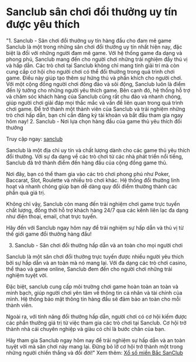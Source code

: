 # Sanclub sân chơi đổi thưởng uy tín được yêu thích
"1. Sanclub - Sân chơi đổi thưởng uy tín hàng đầu cho đam mê game
Sanclub là một trong những sân chơi đổi thưởng uy tín nhất hiện nay, đặc biệt là đối với những người đam mê game. Với hệ thống game đa dạng và phong phú, Sanclub mang đến cho người chơi những trải nghiệm đầy thú vị và hấp dẫn.
Các trò chơi tại Sanclub không chỉ mang tính giải trí mà còn cung cấp cơ hội cho người chơi có thể đổi thưởng trong quá trình chơi game. Điều này giúp tạo thêm sự hứng thú và phấn khích cho người chơi.
Với một cộng đồng người chơi đông đảo và sôi động, Sanclub luôn là điểm đến lý tưởng cho những người yêu thích game. Bên cạnh đó, hệ thống hỗ trợ và chăm sóc khách hàng của Sanclub cũng rất chu đáo và nhanh chóng, giúp người chơi giải đáp mọi thắc mắc và vấn đề liên quan trong quá trình chơi game.
Để trở thành một thành viên của Sanclub và trải nghiệm những trò chơi hấp dẫn, bạn chỉ cần đăng ký tài khoản và bắt đầu tham gia ngay hôm nay!
2. Sanclub - Nơi lựa chọn hàng đầu của game thủ yêu thích đổi thưởng

Truy cập ngay: [sanclub](https://sanclub.club/)

Sanclub là một địa chỉ uy tín và chất lượng dành cho các game thủ yêu thích đổi thưởng. Với sự đa dạng về các trò chơi từ các nhà phát triển nổi tiếng, Sanclub đã trở thành điểm đến hàng đầu của cộng đồng game thủ.

Nơi đây, bạn có thể tham gia vào các trò chơi phong phú như Poker, Baccarat, Slot, Roulette và nhiều trò chơi khác. Hệ thống đổi thưởng linh hoạt và nhanh chóng giúp bạn dễ dàng quy đổi điểm thưởng thành các phần quà giá trị.

Không chỉ vậy, Sanclub còn mang đến trải nghiệm chơi game trực tuyến chất lượng, đồng thời hỗ trợ khách hàng 24/7 qua các kênh liên lạc đa dạng như điện thoại, email, chat trực tuyến.

Hãy đến với Sanclub ngay hôm nay để trải nghiệm sự hấp dẫn và thú vị từ thế giới game đổi thưởng hàng đầu!

3. Sanclub - Sân chơi đổi thưởng hấp dẫn và an toàn cho mọi người chơi

Sanclub là một sân chơi đổi thưởng trực tuyến được nhiều người yêu thích bởi sự hấp dẫn và an toàn mà nó mang lại. Với đa dạng các trò chơi casino, thể thao và game online, Sanclub đem đến cho người chơi những trải nghiệm tuyệt vời.

Đặc biệt, sanclub cung cấp môi trường chơi game hoàn toàn an toàn và minh bạch, giúp người chơi yên tâm về thông tin cá nhân và tài chính của mình. Hệ thống bảo mật thông tin hàng đầu sẽ đảm bảo an toàn cho mỗi thành viên.

Ngoài ra, với tính năng đổi thưởng hấp dẫn, người chơi có cơ hội kiếm được các phần thưởng giá trị từ việc tham gia các trò chơi tại Sanclub. Cơ hội trở thành nhà cái chuyên nghiệp và giàu có chỉ là bước chân của bạn.

Hãy tham gia Sanclub ngay hôm nay để trải nghiệm sự hấp dẫn và an toàn tuyệt vời mà sân chơi này mang lại. Đừng bỏ lỡ cơ hội trở thành một trong những người chiến thắng và đổi đời!"
Xem thêm: [Xổ số miền Bắc SanClub](https://sanclub.club/xo-so-mien-bac-sanclub/)